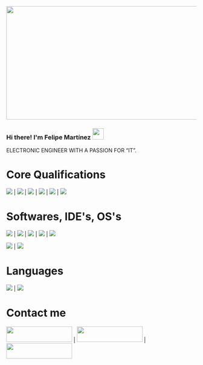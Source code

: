 <img src="https://github.com/l33pif/l33pif/blob/master/Images/Screen%20Shot%202020-09-17%20at%201.50.50%20AM.png" width="1000" height="300">


### Hi there! I'm Felipe Martínez <img src="https://github.com/l33pif/l33pif/blob/master/Images/Hi.gif" width="30" height="30">

ELECTRONIC ENGINEER WITH A PASSION FOR “IT”.

# Core Qualifications

<img src="https://img.shields.io/badge/-Python-brightgreen"> | <img src="https://img.shields.io/badge/-Java-blue"> | <img src="https://img.shields.io/badge/-Kotlin-yellowgreen"> | <img src="https://img.shields.io/badge/-Flutter-yellow"> | <img src="https://img.shields.io/badge/-MySQL-lightgrey"> | <img src="https://img.shields.io/badge/-Terminal-orange">

# Softwares, IDE's, OS's

<img src="https://img.shields.io/badge/-Android%20Studio-green"> | <img src="https://img.shields.io/badge/-IntelliJ-blue"> | <img src="https://img.shields.io/badge/-VS-orange"> | <img src="https://img.shields.io/badge/-Eclipse-red"> | <img src="https://img.shields.io/badge/-Unity-yellow">

<img src="https://img.shields.io/badge/-Windows-blue"> | <img src="https://img.shields.io/badge/-MacOS-lightgrey">

# Languages

<img src="https://img.shields.io/badge/-Spanish-blue"> | <img src="https://img.shields.io/badge/-English-red">

# Contact me
   
<a href="www.linkedin.com/in/l33pif" target="_blank"><img src="https://img.shields.io/badge/linkedin-%230077B5.svg?&style=for-the-badge&logo=linkedin&logoColor=white" height="41" width="174"></a> | <a href="https://twitter.com/L33pif" target="_blank"><img src="https://img.shields.io/badge/twitter-%231DA1F2.svg?&style=for-the-badge&logo=twitter&logoColor=white" height="41" width="174"></a> | <a href="https://www.instagram.com/l33pif" target="_blank"><img src="https://img.shields.io/badge/instagram-%23E4405F.svg?&style=for-the-badge&logo=instagram&logoColor=white" height="41" width="174"></a>










